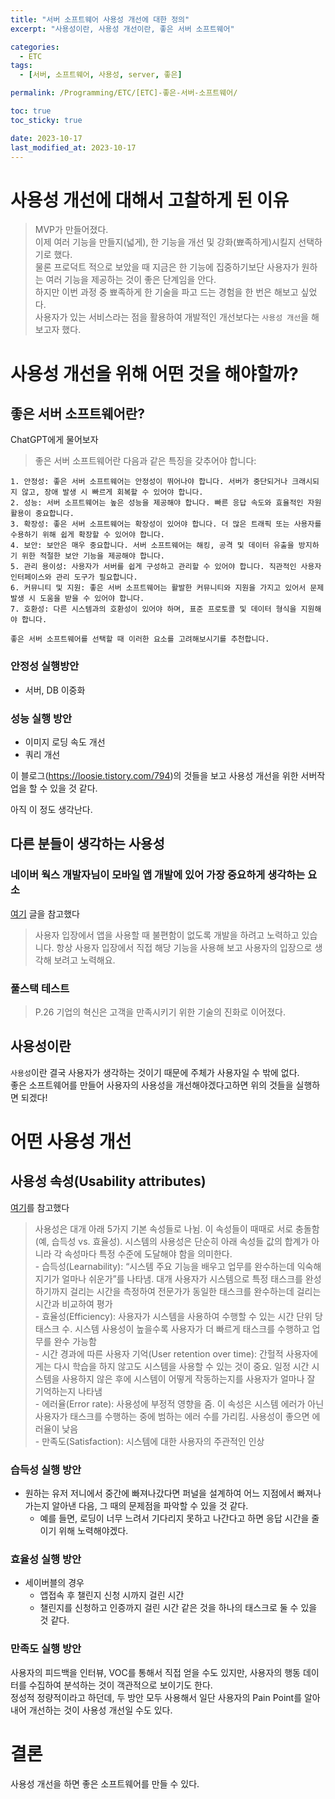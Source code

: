 ```yaml
---
title: "서버 소프트웨어 사용성 개선에 대한 정의"
excerpt: "사용성이란, 사용성 개선이란, 좋은 서버 소프트웨어"

categories:
  - ETC
tags:
  - [서버, 소프트웨어, 사용성, server, 좋은]

permalink: /Programming/ETC/[ETC]-좋은-서버-소프트웨어/

toc: true
toc_sticky: true

date: 2023-10-17
last_modified_at: 2023-10-17
---
```

# 사용성 개선에 대해서 고찰하게 된 이유
> MVP가 만들어졌다.  
이제 여러 기능을 만들지(넓게), 한 기능을 개선 및 강화(뾰족하게)시킬지 선택하기로 했다.  
물론 프로덕트 적으로 보았을 때 지금은 한 기능에 집중하기보단 사용자가 원하는 여러 기능을 제공하는 것이 좋은 단계임을 안다.  
하지만 이번 과정 중 뾰족하게 한 기술을 파고 드는 경험을 한 번은 해보고 싶었다.  
사용자가 있는 서비스라는 점을 활용하여 개발적인 개선보다는 `사용성 개선`을 해보고자 했다.

# 사용성 개선을 위해 어떤 것을 해야할까?
## 좋은 서버 소프트웨어란?
ChatGPT에게 물어보자
>   좋은 서버 소프트웨어란 다음과 같은 특징을 갖추어야 합니다:

    1. 안정성: 좋은 서버 소프트웨어는 안정성이 뛰어나야 합니다. 서버가 중단되거나 크래시되지 않고, 장애 발생 시 빠르게 회복할 수 있어야 합니다.
    2. 성능: 서버 소프트웨어는 높은 성능을 제공해야 합니다. 빠른 응답 속도와 효율적인 자원 활용이 중요합니다.
    3. 확장성: 좋은 서버 소프트웨어는 확장성이 있어야 합니다. 더 많은 트래픽 또는 사용자를 수용하기 위해 쉽게 확장할 수 있어야 합니다.
    4. 보안: 보안은 매우 중요합니다. 서버 소프트웨어는 해킹, 공격 및 데이터 유출을 방지하기 위한 적절한 보안 기능을 제공해야 합니다.
    5. 관리 용이성: 사용자가 서버를 쉽게 구성하고 관리할 수 있어야 합니다. 직관적인 사용자 인터페이스와 관리 도구가 필요합니다.
    6. 커뮤니티 및 지원: 좋은 서버 소프트웨어는 활발한 커뮤니티와 지원을 가지고 있어서 문제 발생 시 도움을 받을 수 있어야 합니다.
    7. 호환성: 다른 시스템과의 호환성이 있어야 하며, 표준 프로토콜 및 데이터 형식을 지원해야 합니다.

    좋은 서버 소프트웨어를 선택할 때 이러한 요소를 고려해보시기를 추천합니다.


### 안정성 실행방안
- 서버, DB 이중화

### 성능 실행 방안
- 이미지 로딩 속도 개선
- 쿼리 개선  

이 블로그(https://loosie.tistory.com/794)의 것들을 보고 사용성 개선을 위한 서버작업을 할 수 있을 것 같다.

아직 이 정도 생각난다.  

## 다른 분들이 생각하는 사용성
### 네이버 웍스 개발자님이 모바일 앱 개발에 있어 가장 중요하게 생각하는 요소
[여기](https://naver.worksmobile.com/blog/workstory5/) 글을 참고했다
> 사용자 입장에서 앱을 사용할 때 불편함이 없도록 개발을 하려고 노력하고 있습니다. 
  항상 사용자 입장에서 직접 해당 기능을 사용해 보고 사용자의 입장으로 생각해 보려고 노력해요. 

### 풀스택 테스트
> P.26 
  기업의 혁신은 고객을 만족시키기 위한 기술의 진화로 이어졌다.


## 사용성이란
`사용성`이란 결국 사용자가 생각하는 것이기 때문에 주체가 사용자일 수 밖에 없다.  
좋은 소프트웨어를 만들어 사용자의 사용성을 개선해야겠다고하면 위의 것들을 실행하면 되겠다!


# 어떤 사용성 개선
## 사용성 속성(Usability attributes)
[여기](https://grapevine9700.tistory.com/165)를 참고했다
>  사용성은 대개 아래 5가지 기본 속성들로 나뉨. 이 속성들이 때때로 서로 충돌함(예, 습득성 vs. 효율성). 시스템의 사용성은 단순히 아래 속성들 값의 합계가     아니라 각 속성마다 특정 수준에 도달해야 함을 의미한다.  
    - 습득성(Learnability): “시스템 주요 기능을 배우고 업무를 완수하는데 익숙해지기가 얼마나 쉬운가”를 나타냄. 대개 사용자가 시스템으로 특정 태스크를 완성하기까지 걸리는 시간을 측정하여 전문가가 동일한 태스크를 완수하는데 걸리는 시간과 비교하여 평가  
    - 효율성(Efficiency): 사용자가 시스템을 사용하여 수행할 수 있는 시간 단위 당 태스크 수. 시스템 사용성이 높을수록 사용자가 더 빠르게 태스크를 수행하고 업무를 완수 가능함  
    - 시간 경과에 따른 사용자 기억(User retention over time): 간헐적 사용자에게는 다시 학습을 하지 않고도 시스템을 사용할 수 있는 것이 중요. 일정 시간 시스템을 사용하지 않은 후에 시스템이 어떻게 작동하는지를 사용자가 얼마나 잘 기억하는지 나타냄  
    - 에러율(Error rate): 사용성에 부정적 영향을 줌. 이 속성은 시스템 에러가 아닌 사용자가 태스크를 수행하는 중에 범하는 에러 수를 가리킴. 사용성이 좋으면 에러율이 낮음  
    - 만족도(Satisfaction): 시스템에 대한 사용자의 주관적인 인상  

### 습득성 실행 방안
- 원하는 유저 저니에서 중간에 빠져나갔다면 퍼널을 설계하여 어느 지점에서 빠져나가는지 알아낸 다음, 그 때의 문제점을 파악할 수 있을 것 같다.
  - 예를 들면, 로딩이 너무 느려서 기다리지 못하고 나간다고 하면 응답 시간을 줄이기 위해 노력해야겠다.

### 효율성 실행 방안
- 세이버블의 경우
  - 앱접속 후 챌린지 신청 시까지 걸린 시간
  - 챌린지를 신청하고 인증까지 걸린 시간 
같은 것을 하나의 태스크로 둘 수 있을 것 같다.

### 만족도 실행 방안
사용자의 피드백을 인터뷰, VOC를 통해서 직접 얻을 수도 있지만, 사용자의 행동 데이터를 수집하여 분석하는 것이 객관적으로 보이기도 한다.  
정성적 정량적이라고 하던데, 두 방안 모두 사용해서 일단 사용자의 Pain Point를 알아내어 개선하는 것이 사용성 개선일 수도 있다.

# 결론
사용성 개선을 하면 좋은 소프트웨어를 만들 수 있다.  
